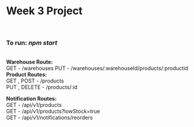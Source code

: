 <h1>Week 3 Project</h1>
<br>
<h3>To run: <i>npm start</i></h3>
<br>
<b>Warehouse Route:<br></b>
GET - /warehouses
PUT - /warehouses/:warehouseId/products/:productid
<br>
<b>Product Routes:<br></b>
GET , POST - /products<br>
PUT , DELETE - /products/:id

<b>Notification Routes:<br></b>
GET - /api/v1/products<br>
GET - /api/v1/products?lowStock=true<br>
GET - /api/v1/notifications/reorders<br>
